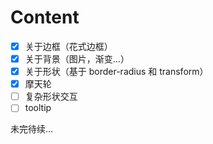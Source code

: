 # Content

- [x] 关于边框（花式边框）
- [x] 关于背景（图片，渐变...）
- [x] 关于形状（基于 border-radius 和 transform）
- [x] 摩天轮
- [ ] 复杂形状交互
- [ ] tooltip

未完待续...
